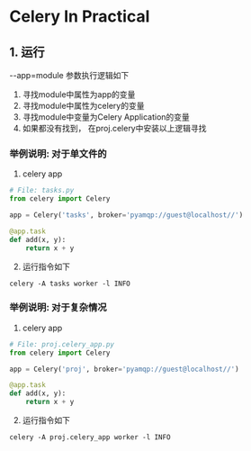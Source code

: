 # Celery In Practical

## 1. 运行
--app=module 参数执行逻辑如下
1. 寻找module中属性为app的变量
2. 寻找module中属性为celery的变量
3. 寻找module中变量为Celery Application的变量
4. 如果都没有找到， 在proj.celery中安装以上逻辑寻找

### 举例说明: 对于单文件的
1. celery app 
```python
# File: tasks.py
from celery import Celery

app = Celery('tasks', broker='pyamqp://guest@localhost//')

@app.task
def add(x, y):
    return x + y

```
2. 运行指令如下
```shell
celery -A tasks worker -l INFO
```
### 举例说明: 对于复杂情况
1. celery app
```python
# File: proj.celery_app.py
from celery import Celery

app = Celery('proj', broker='pyamqp://guest@localhost//')

@app.task
def add(x, y):
    return x + y

```
2. 运行指令如下
```shell
celery -A proj.celery_app worker -l INFO
```


